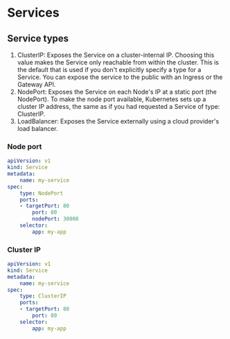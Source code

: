 # Services

## Service types
1. ClusterIP: Exposes the Service on a cluster-internal IP. Choosing this value makes the Service only reachable from within the cluster. This is the default that is used if you don't explicitly specify a type for a Service. You can expose the service to the public with an Ingress or the Gateway API.
2. NodePort: Exposes the Service on each Node's IP at a static port (the NodePort). To make the node port available, Kubernetes sets up a cluster IP address, the same as if you had requested a Service of type: ClusterIP.
3. LoadBalancer: Exposes the Service externally using a cloud provider's load balancer.

### Node port

```yaml
apiVersion: v1
kind: Service
metadata:
    name: my-service
spec:
    type: NodePort
    ports:
    - targetPort: 80
        port: 80
        nodePort: 30008
    selector:
        app: my-app
```

### Cluster IP

```yaml
apiVersion: v1
kind: Service
metadata:
    name: my-service
spec:
    type: ClusterIP
    ports:
    - targetPort: 80
        port: 80
    selector:
        app: my-app
```
